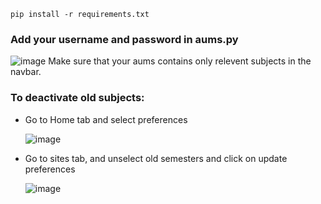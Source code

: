 ```
pip install -r requirements.txt
```

### Add your username and password in aums.py
![image](https://github.com/user-attachments/assets/0f5d7963-984c-4cbf-af10-6a9b5c29e650)
Make sure that your aums contains only relevent subjects in the navbar. 

### To deactivate old subjects:
- Go to Home tab and select preferences
  
  ![image](https://github.com/user-attachments/assets/f6a74a8d-3684-4e9c-a588-146cf0bdbca4)
- Go to sites tab, and unselect old semesters and click on update preferences
  
  ![image](https://github.com/user-attachments/assets/ae124156-efe4-4a78-af88-da1f7605f990)
